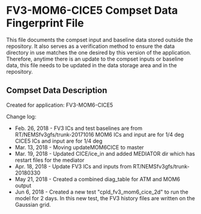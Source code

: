 FV3-MOM6-CICE5 Compset Data Fingerprint File
=============================================

This file documents the compset input and baseline data stored
outside the repository.  It also serves as a verification method 
to ensure the data directory in use matches the one desired by 
this version of the application. Therefore, anytime there is an 
update to the compset inputs or baseline data, this file needs 
to be updated in the data storage area and in the repository.  


Compset Data Description
--------------------------------

Created for application: FV3-MOM6-CICE5

Change log:

* Feb. 26, 2018 - FV3 ICs and test baselines are from RT/NEMSfv3gfs/trunk-20171016
                  MOM6 ICs and input are for 1/4 deg
                  CICE5 ICs and input are for 1/4 deg
* Mar. 13, 2018 - Moving updateMOM6CICE to master 
* Mar. 19, 2018 - Updated CICE/ice_in and added MEDIATOR dir which has restart files
                  for the mediator
* Apr. 18, 2018 - Update FV3 ICs and inputs from RT/NEMSfv3gfs/trunk-20180330
* May  21, 2018 - Created a combined diag_table for ATM and MOM6 output
* Jun  6,  2018 - Created a new test "cpld_fv3_mom6_cice_2d" to run the model for 2 days. 
                  In this new test, the FV3 history files are written on the Gaussian grid.
